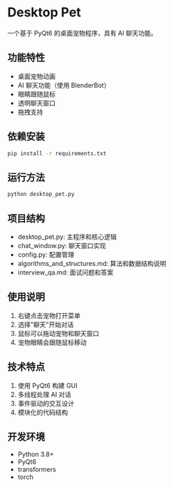 # Desktop Pet

一个基于 PyQt6 的桌面宠物程序，具有 AI 聊天功能。

## 功能特性
- 桌面宠物动画
- AI 聊天功能（使用 BlenderBot）
- 眼睛跟随鼠标
- 透明聊天窗口
- 拖拽支持

## 依赖安装
```bash
pip install -r requirements.txt
```

## 运行方法
```bash
python desktop_pet.py
```

## 项目结构
- desktop_pet.py: 主程序和核心逻辑
- chat_window.py: 聊天窗口实现
- config.py: 配置管理
- algorithms_and_structures.md: 算法和数据结构说明
- interview_qa.md: 面试问题和答案

## 使用说明
1. 右键点击宠物打开菜单
2. 选择"聊天"开始对话
3. 鼠标可以拖动宠物和聊天窗口
4. 宠物眼睛会跟随鼠标移动

## 技术特点
1. 使用 PyQt6 构建 GUI
2. 多线程处理 AI 对话
3. 事件驱动的交互设计
4. 模块化的代码结构

## 开发环境
- Python 3.8+
- PyQt6
- transformers
- torch